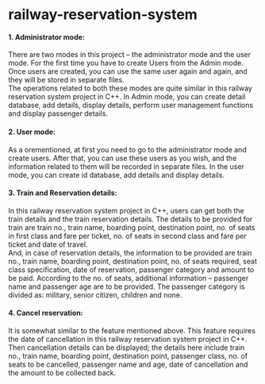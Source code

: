 # railway-reservation-system

<h4>1. Administrator mode:</h4> There are two modes in this project – the administrator mode and the user mode. For the first time you have to create Users from the Admin mode. Once users are created, you can use the same user again and again, and they will be stored in separate files.<br>
The operations related to both these modes are quite similar in this railway reservation system project in C++. In Admin mode, you can create detail database, add details, display details, perform user management functions and display passenger details.<br>
<h4>2. User mode:</h4> As a orementioned, at first you need to go to the administrator mode and create users. After that, you can use these users as you wish, and the information related to them will be recorded in separate files. In the user mode, you can create id database, add details and display details.<br>
<h4>3. Train and Reservation details:</h4> In this railway reservation system project in C++, users can get both the train details and the train reservation details. The details to be provided for train are train no., train name, boarding point, destination point, no. of seats in first class and fare per ticket, no. of seats in second class and fare per ticket and date of travel.<br>
And, in case of reservation details, the information to be provided are train no., train name, boarding point, destination point, no. of seats required, seat class specification, date of reservation, passenger category and amount to be paid. According to the no. of seats, additional information – passenger name and passenger age are to be provided. The passenger category is divided as: military, senior citizen, children and none.<br>
<h4>4. Cancel reservation:</h4> It is somewhat similar to the feature mentioned above. This feature requires the date of cancellation in this railway reservation system project in C++. Then cancellation details can be displayed; the details here include train no., train name, boarding point, destination point, passenger class, no. of seats to be cancelled, passenger name and age, date of cancellation and the amount to be collected back.
